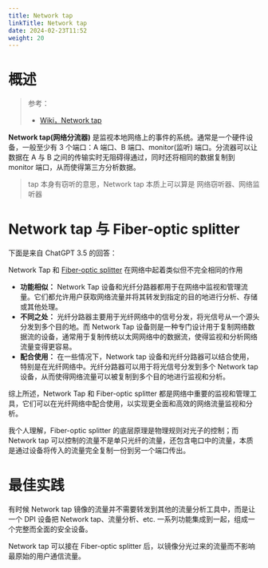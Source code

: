 ```yaml
---
title: Network tap
linkTitle: Network tap
date: 2024-02-23T11:52
weight: 20
---
```


# 概述

> 参考：
>
> - [Wiki，Network tap](https://en.wikipedia.org/wiki/Network_tap)

**Network tap(网络分流器)** 是监视本地网络上的事件的系统。通常是一个硬件设备，一般至少有 3 个端口：A 端口、B 端口、monitor(监听) 端口。分流器可以让数据在 A 与 B 之间的传输实时无阻碍得通过，同时还将相同的数据复制到 monitor 端口，从而使得第三方分析数据。

> tap 本身有窃听的意思，Network tap 本质上可以算是 网络窃听器、网络监听器

# Network tap 与 Fiber-optic splitter

下面是来自 ChatGPT 3.5 的回答：

Network Tap 和 [Fiber-optic splitter](/docs/4.数据通信/Networking%20device/Fiber-optic%20splitter.md) 在网络中起着类似但不完全相同的作用

- **功能相似：** Network Tap 设备和光纤分路器都用于在网络中监视和管理流量。它们都允许用户获取网络流量并将其转发到指定的目的地进行分析、存储或其他处理。
- **不同之处：** 光纤分路器主要用于光纤网络中的信号分发，将光信号从一个源头分发到多个目的地。而 Network Tap 设备则是一种专门设计用于复制网络数据流的设备，通常用于复制传统以太网网络中的数据流，使得监视和分析网络流量变得更容易。
- **配合使用：** 在一些情况下，Network tap 设备和光纤分路器可以结合使用，特别是在光纤网络中。光纤分路器可以用于将光信号分发到多个 Network tap 设备，从而使得网络流量可以被复制到多个目的地进行监视和分析。

综上所述，Network Tap 和 Fiber-optic splitter 都是网络中重要的监视和管理工具，它们可以在光纤网络中配合使用，以实现更全面和高效的网络流量监视和分析。

我个人理解，Fiber-optic splitter 的底层原理是物理规则对光子的控制；而 Network tap 可以控制的流量不是单只光纤的流量，还包含电口中的流量，本质是通过设备将传入的流量完全复制一份到另一个端口传出。

# 最佳实践

有时候 Network tap 镜像的流量并不需要转发到其他的流量分析工具中，而是让一个 DPI 设备把 Network tap、流量分析、etc. 一系列功能集成到一起，组成一个完整而全面的安全设备。

Network tap 可以接在 Fiber-optic splitter 后，以镜像分光过来的流量而不影响最原始的用户通信流量。
